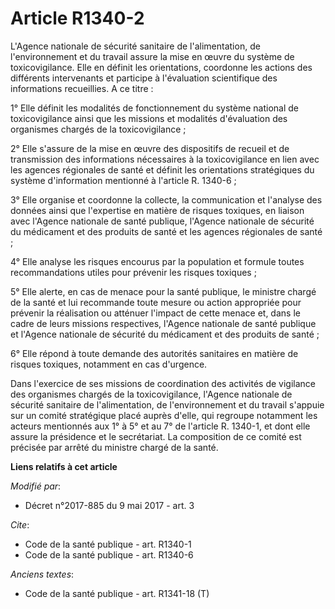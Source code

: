 # Article R1340-2

L'Agence nationale de sécurité sanitaire de l'alimentation, de l'environnement et du travail assure la mise en œuvre du
système de toxicovigilance. Elle en définit les orientations, coordonne les actions des différents intervenants et participe
à l'évaluation scientifique des informations recueillies. A ce titre :

1° Elle définit les modalités de fonctionnement du système national de toxicovigilance ainsi que les missions et modalités
d'évaluation des organismes chargés de la toxicovigilance ;

2° Elle s'assure de la mise en œuvre des dispositifs de recueil et de transmission des informations nécessaires à la
toxicovigilance en lien avec les agences régionales de santé et définit les orientations stratégiques du système
d'information mentionné à l'article R. 1340-6 ;

3° Elle organise et coordonne la collecte, la communication et l'analyse des données ainsi que l'expertise en matière de
risques toxiques, en liaison avec l'Agence nationale de santé publique, l'Agence nationale de sécurité du médicament et des
produits de santé et les agences régionales de santé ;

4° Elle analyse les risques encourus par la population et formule toutes recommandations utiles pour prévenir les risques
toxiques ;

5° Elle alerte, en cas de menace pour la santé publique, le ministre chargé de la santé et lui recommande toute mesure ou
action appropriée pour prévenir la réalisation ou atténuer l'impact de cette menace et, dans le cadre de leurs missions
respectives, l'Agence nationale de santé publique et l'Agence nationale de sécurité du médicament et des produits de santé ;

6° Elle répond à toute demande des autorités sanitaires en matière de risques toxiques, notamment en cas d'urgence.

Dans l'exercice de ses missions de coordination des activités de vigilance des organismes chargés de la toxicovigilance,
l'Agence nationale de sécurité sanitaire de l'alimentation, de l'environnement et du travail s'appuie sur un comité
stratégique placé auprès d'elle, qui regroupe notamment les acteurs mentionnés aux 1° à 5° et au 7° de l'article R. 1340-1,
et dont elle assure la présidence et le secrétariat. La composition de ce comité est précisée par arrêté du ministre chargé
de la santé.

**Liens relatifs à cet article**

_Modifié par_:

  - Décret n°2017-885 du 9 mai 2017 - art. 3

_Cite_:

  - Code de la santé publique - art. R1340-1
  - Code de la santé publique - art. R1340-6

_Anciens textes_:

  - Code de la santé publique - art. R1341-18 (T)
